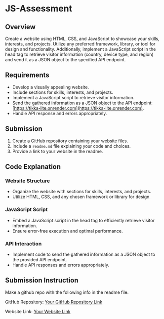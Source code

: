 # JS-Assessment

## Overview

Create a website using HTML, CSS, and JavaScript to showcase your skills, interests, and projects. Utilize any preferred framework, library, or tool for design and functionality. Additionally, implement a JavaScript script in the head tag to retrieve visitor information (country, device type, and region) and send it as a JSON object to the specified API endpoint.

## Requirements

- Develop a visually appealing website.
- Include sections for skills, interests, and projects.
- Implement a JavaScript script to retrieve visitor information.
- Send the gathered information as a JSON object to the API endpoint: [https://tikka-lite.onrender.com](https://tikka-lite.onrender.com).
- Handle API response and errors appropriately.

## Submission

1. Create a GitHub repository containing your website files.
2. Include a `readme.md` file explaining your code and choices.
3. Provide a link to your website in the readme.

## Code Explanation

### Website Structure

- Organize the website with sections for skills, interests, and projects.
- Utilize HTML, CSS, and any chosen framework or library for design.

### JavaScript Script

- Embed a JavaScript script in the head tag to efficiently retrieve visitor information.
- Ensure error-free execution and optimal performance.

### API Interaction

- Implement code to send the gathered information as a JSON object to the provided API endpoint.
- Handle API responses and errors appropriately.

## Submission Instruction

Make a github repo with the following info in the readme file.

GitHub Repository: [Your GitHub Repository Link](https://github.com/yourusername/your-repo)

Website Link: [Your Website Link](https://yourwebsite.com)
